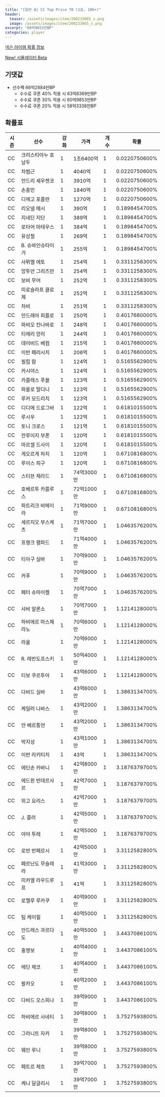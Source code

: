 ```yaml
---
title: "[일반 A] CC Top Price 70 (1강, 106+)"
header:
  teaser: /assets/images/item/200233065_s.png
  image: /assets/images/item/200233065_s.png
excerpt: "60억9853만BP"
categories: player
---
```

[넥슨 아이템 확률 정보](http://iteminfo.nexon.com/probability/fco?sn=7408)

[New! 시뮬레이터 Beta](/simulator/7408)
## 기댓값
- 선수팩 66억2884만BP
  - 수수료 쿠폰 40% 적용 시 63억6369만BP
  - 수수료 쿠폰 30% 적용 시 60억9853만BP
  - 수수료 쿠폰 20% 적용 시 58억3338만BP


## 확률표

|시즌|선수|강화|가격|개수|확률|
|---|---|---|---|---|---|
|CC|크리스티아누 호날두|1|1조6400억|1|0.0220750600%|
|CC|차범근|1|4040억|1|0.0220750600%|
|CC|안드리 셰우첸코|1|3910억|1|0.0220750600%|
|CC|손흥민|1|1840억|1|0.0220750600%|
|CC|디에고 포를란|1|1270억|1|0.0220750600%|
|CC|리오넬 메시|1|390억|1|0.1898454700%|
|CC|지네딘 지단|1|389억|1|0.1898454700%|
|CC|로타어 마테우스|1|384억|1|0.1898454700%|
|CC|유상철|1|269억|1|0.1898454700%|
|CC|B. 슈바인슈타이거|1|255억|1|0.1898454700%|
|CC|사뮈엘 에토|1|254억|1|0.3311258300%|
|CC|앙투안 그리즈만|1|254억|1|0.3311258300%|
|CC|보비 무어|1|252억|1|0.3311258300%|
|CC|미로슬라프 클로제|1|252억|1|0.3311258300%|
|CC|차비|1|251억|1|0.3311258300%|
|CC|안드레아 피를로|1|250억|1|0.4017660000%|
|CC|파비오 칸나바로|1|248억|1|0.4017660000%|
|CC|티에리 앙리|1|244억|1|0.4017660000%|
|CC|데이비드 베컴|1|215억|1|0.4017660000%|
|CC|이반 페리시치|1|206억|1|0.4017660000%|
|CC|필립 람|1|124억|1|0.5165562900%|
|CC|카시야스|1|124억|1|0.5165562900%|
|CC|카를레스 푸욜|1|123억|1|0.5165562900%|
|CC|파올로 말디니|1|123억|1|0.5165562900%|
|CC|루카 모드리치|1|123억|1|0.5165562900%|
|CC|디디에 드로그바|1|122억|1|0.6181015500%|
|CC|루시우|1|122억|1|0.6181015500%|
|CC|토니 크로스|1|121억|1|0.6181015500%|
|CC|잔루이지 부폰|1|120억|1|0.6181015500%|
|CC|마르셀 드사이|1|120억|1|0.6181015500%|
|CC|게오르게 하지|1|120억|1|0.6710816800%|
|CC|루이스 피구|1|120억|1|0.6710816800%|
|CC|스티븐 제라드|1|74억3000만|1|0.6710816800%|
|CC|호베르투 카를루스|1|72억1000만|1|0.6710816800%|
|CC|파트리크 비에이라|1|71억9000만|1|0.6710816800%|
|CC|세르지오 부스케츠|1|71억7000만|1|1.0463576200%|
|CC|프랭크 램파드|1|71억4000만|1|1.0463576200%|
|CC|티아구 실바|1|70억9000만|1|1.0463576200%|
|CC|카푸|1|70억9000만|1|1.0463576200%|
|CC|페터 슈마이켈|1|70억7000만|1|1.0463576200%|
|CC|샤비 알론소|1|70억7000만|1|1.1214128000%|
|CC|하비에르 마스체라노|1|70억6000만|1|1.1214128000%|
|CC|라울|1|70억6000만|1|1.1214128000%|
|CC|R. 레반도프스키|1|50억4000만|1|1.1214128000%|
|CC|티보 쿠르투아|1|43억6000만|1|1.1214128000%|
|CC|다비드 실바|1|43억6000만|1|1.3863134700%|
|CC|케일러 나바스|1|43억2000만|1|1.3863134700%|
|CC|얀 베르통언|1|43억2000만|1|1.3863134700%|
|CC|박지성|1|43억1000만|1|1.3863134700%|
|CC|이반 라키티치|1|43억|1|1.3863134700%|
|CC|에딘손 카바니|1|42억8000만|1|3.1876379700%|
|CC|에드윈 반데르사르|1|42억7000만|1|3.1876379700%|
|CC|위고 요리스|1|42억7000만|1|3.1876379700%|
|CC|J. 콜러|1|42억5000만|1|3.1876379700%|
|CC|야야 투레|1|42억5000만|1|3.1876379700%|
|CC|로빈 반페르시|1|42억5000만|1|3.3112582800%|
|CC|페르난도 무슬레라|1|41억3000만|1|3.3112582800%|
|CC|미카엘 라우드루프|1|41억|1|3.3112582800%|
|CC|로멜루 루카쿠|1|40억9000만|1|3.3112582800%|
|CC|팀 케이힐|1|40억5000만|1|3.3112582800%|
|CC|안드레스 과르다도|1|40억5000만|1|3.4437086100%|
|CC|홍명보|1|40억4000만|1|3.4437086100%|
|CC|에딘 제코|1|40억4000만|1|3.4437086100%|
|CC|팔카오|1|40억2000만|1|3.4437086100%|
|CC|다비드 오스피나|1|39억9000만|1|3.4437086100%|
|CC|하비에르 사네티|1|39억8000만|1|3.7527593800%|
|CC|그라니트 자카|1|39억8000만|1|3.7527593800%|
|CC|웨인 루니|1|39억8000만|1|3.7527593800%|
|CC|페트르 체흐|1|39억7000만|1|3.7527593800%|
|CC|케니 달글리시|1|39억7000만|1|3.7527593800%|
